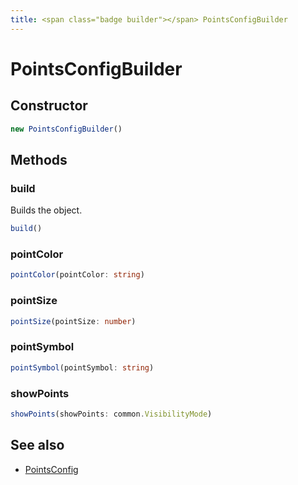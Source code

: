 ```yaml
---
title: <span class="badge builder"></span> PointsConfigBuilder
---
```

# <span class="badge builder"></span> PointsConfigBuilder

## Constructor

```typescript
new PointsConfigBuilder()
```
## Methods

### <span class="badge object-method"></span> build

Builds the object.

```typescript
build()
```

### <span class="badge object-method"></span> pointColor

```typescript
pointColor(pointColor: string)
```

### <span class="badge object-method"></span> pointSize

```typescript
pointSize(pointSize: number)
```

### <span class="badge object-method"></span> pointSymbol

```typescript
pointSymbol(pointSymbol: string)
```

### <span class="badge object-method"></span> showPoints

```typescript
showPoints(showPoints: common.VisibilityMode)
```

## See also

 * <span class="badge object-type-interface"></span> [PointsConfig](./object-PointsConfig.md)
